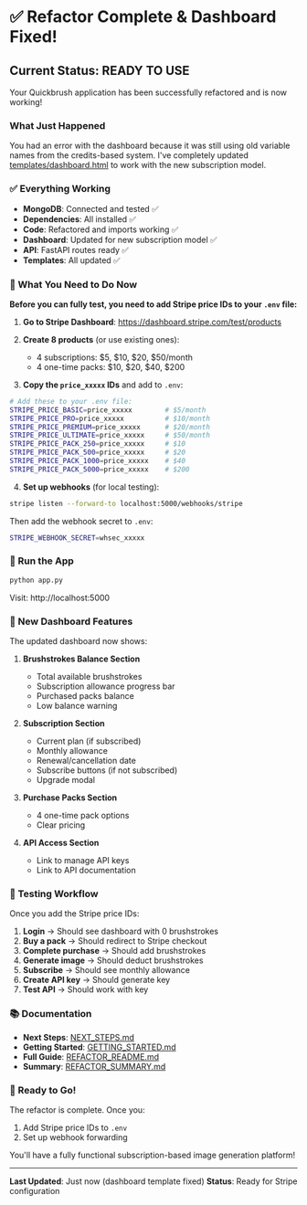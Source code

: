 # ✅ Refactor Complete & Dashboard Fixed!

## Current Status: READY TO USE

Your Quickbrush application has been successfully refactored and is now working!

### What Just Happened

You had an error with the dashboard because it was still using old variable names from the credits-based system. I've completely updated [templates/dashboard.html](templates/dashboard.html:1) to work with the new subscription model.

### ✅ Everything Working

- **MongoDB**: Connected and tested ✅
- **Dependencies**: All installed ✅
- **Code**: Refactored and imports working ✅
- **Dashboard**: Updated for new subscription model ✅
- **API**: FastAPI routes ready ✅
- **Templates**: All updated ✅

### 🎯 What You Need to Do Now

**Before you can fully test, you need to add Stripe price IDs to your `.env` file:**

1. **Go to Stripe Dashboard**: https://dashboard.stripe.com/test/products

2. **Create 8 products** (or use existing ones):
   - 4 subscriptions: $5, $10, $20, $50/month
   - 4 one-time packs: $10, $20, $40, $200

3. **Copy the `price_xxxxx` IDs** and add to `.env`:

```bash
# Add these to your .env file:
STRIPE_PRICE_BASIC=price_xxxxx        # $5/month
STRIPE_PRICE_PRO=price_xxxxx          # $10/month
STRIPE_PRICE_PREMIUM=price_xxxxx      # $20/month
STRIPE_PRICE_ULTIMATE=price_xxxxx     # $50/month
STRIPE_PRICE_PACK_250=price_xxxxx     # $10
STRIPE_PRICE_PACK_500=price_xxxxx     # $20
STRIPE_PRICE_PACK_1000=price_xxxxx    # $40
STRIPE_PRICE_PACK_5000=price_xxxxx    # $200
```

4. **Set up webhooks** (for local testing):
```bash
stripe listen --forward-to localhost:5000/webhooks/stripe
```

Then add the webhook secret to `.env`:
```bash
STRIPE_WEBHOOK_SECRET=whsec_xxxxx
```

### 🚀 Run the App

```bash
python app.py
```

Visit: http://localhost:5000

### 📝 New Dashboard Features

The updated dashboard now shows:

1. **Brushstrokes Balance Section**
   - Total available brushstrokes
   - Subscription allowance progress bar
   - Purchased packs balance
   - Low balance warning

2. **Subscription Section**
   - Current plan (if subscribed)
   - Monthly allowance
   - Renewal/cancellation date
   - Subscribe buttons (if not subscribed)
   - Upgrade modal

3. **Purchase Packs Section**
   - 4 one-time pack options
   - Clear pricing

4. **API Access Section**
   - Link to manage API keys
   - Link to API documentation

### 🧪 Testing Workflow

Once you add the Stripe price IDs:

1. **Login** → Should see dashboard with 0 brushstrokes
2. **Buy a pack** → Should redirect to Stripe checkout
3. **Complete purchase** → Should add brushstrokes
4. **Generate image** → Should deduct brushstrokes
5. **Subscribe** → Should see monthly allowance
6. **Create API key** → Should generate key
7. **Test API** → Should work with key

### 📚 Documentation

- **Next Steps**: [NEXT_STEPS.md](NEXT_STEPS.md:1)
- **Getting Started**: [GETTING_STARTED.md](GETTING_STARTED.md:1)
- **Full Guide**: [REFACTOR_README.md](REFACTOR_README.md:1)
- **Summary**: [REFACTOR_SUMMARY.md](REFACTOR_SUMMARY.md:1)

### 🎉 Ready to Go!

The refactor is complete. Once you:
1. Add Stripe price IDs to `.env`
2. Set up webhook forwarding

You'll have a fully functional subscription-based image generation platform!

---

**Last Updated**: Just now (dashboard template fixed)
**Status**: Ready for Stripe configuration
